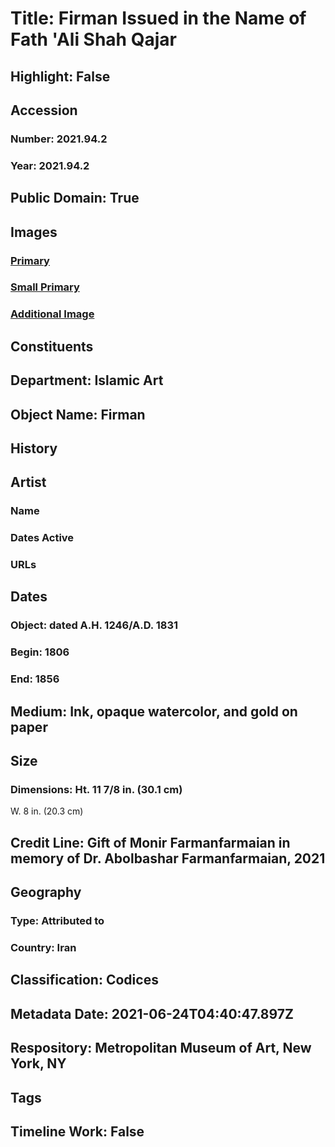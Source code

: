 # Title: Firman Issued in the Name of Fath 'Ali Shah Qajar
## Highlight: False
## Accession
### Number: 2021.94.2
### Year: 2021.94.2
## Public Domain: True
## Images
### [Primary](https://images.metmuseum.org/CRDImages/is/original/sf-L-1998-60-3.jpg)
### [Small Primary](https://images.metmuseum.org/CRDImages/is/web-large/sf-L-1998-60-3.jpg)
### [Additional Image](https://images.metmuseum.org/CRDImages/is/original/l.1998.60.2.jpg)
## Constituents
## Department: Islamic Art
## Object Name: Firman
## History
## Artist
### Name
### Dates Active
### URLs
## Dates
### Object: dated A.H. 1246/A.D. 1831
### Begin: 1806
### End: 1856
## Medium: Ink, opaque watercolor, and gold on paper
## Size
### Dimensions: Ht. 11 7/8 in. (30.1 cm)
W. 8 in. (20.3 cm)
## Credit Line: Gift of Monir Farmanfarmaian in memory of Dr. Abolbashar Farmanfarmaian, 2021
## Geography
### Type: Attributed to
### Country: Iran
## Classification: Codices
## Metadata Date: 2021-06-24T04:40:47.897Z
## Respository: Metropolitan Museum of Art, New York, NY
## Tags
## Timeline Work: False